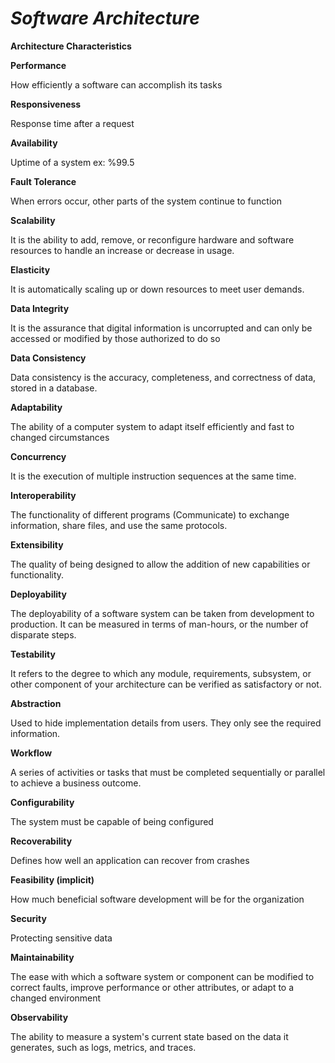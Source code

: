 # _Software Architecture_

**Architecture Characteristics**

**Performance**

How efficiently a software can accomplish its tasks

**Responsiveness**

Response time after a request

**Availability**

Uptime of a system ex: %99.5

**Fault Tolerance**

When errors occur, other parts of the system continue to function

**Scalability**

It is the ability to add, remove, or reconfigure hardware and software resources to handle an increase or decrease in usage. 

**Elasticity**

It is automatically scaling up or down resources to meet user demands.

**Data Integrity**

It is the assurance that digital information is uncorrupted and can only be accessed or modified by those authorized to do so

**Data Consistency**

Data consistency is the accuracy, completeness, and correctness of data, stored in a database.

**Adaptability**

The ability of a computer system to adapt itself efficiently and fast to changed circumstances

**Concurrency**

It is the execution of multiple instruction sequences at the same time.

**Interoperability**

The functionality of different programs (Communicate) to exchange information, share files, and use the same protocols. 

**Extensibility**

The quality of being designed to allow the addition of new capabilities or functionality.

**Deployability**

The deployability of a software system can be taken from development to production. It can be measured in terms of man-hours, or the 
number of disparate steps.

**Testability**

It refers to the degree to which any module, requirements, subsystem, or other component of your architecture can be verified as satisfactory or not. 

**Abstraction**

Used to hide implementation details from users. They only see the required information.

**Workflow**

A series of activities or tasks that must be completed sequentially or parallel to achieve a business outcome.

**Configurability**

The system must be capable of being configured

**Recoverability**

Defines how well an application can recover from crashes

**Feasibility (implicit)**

How much beneficial software development will be for the organization

**Security**

Protecting sensitive data

**Maintainability**

The ease with which a software system or component can be modified to correct faults, improve performance or other attributes, or adapt to a changed environment

**Observability**

The ability to measure a system's current state based on the data it generates, such as logs, metrics, and traces.
